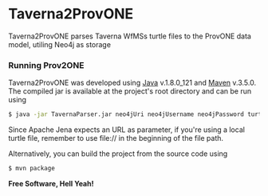 # Taverna2ProvONE

Taverna2ProvONE parses Taverna WfMSs turtle files to the ProvONE data model, utiling Neo4j as storage

### Running Prov2ONE

Taverna2ProvONE was developed using [Java](https://www.java.com/) v.1.8.0_121 and [Maven](https://maven.apache.org/) v.3.5.0. The compiled jar is available at the project's root directory and can be run using

```sh
$ java -jar TavernaParser.jar neo4jUri neo4jUsername neo4jPassword turtleFile
```

Since Apache Jena expects an URL as parameter, if you're using a local turtle file, remember to use file:// in the beginning of the file path.

Alternatively, you can build the project from the source code using

```sh
$ mvn package
```


**Free Software, Hell Yeah!**
